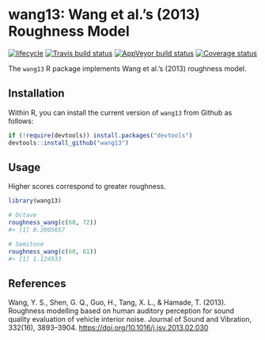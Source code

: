 
<!-- README.md is generated from README.Rmd. Please edit that file -->

# wang13: Wang et al.’s (2013) Roughness Model

[![lifecycle](https://img.shields.io/badge/lifecycle-maturing-blue.svg)](https://www.tidyverse.org/lifecycle/#maturing)
[![Travis build
status](https://travis-ci.org/pmcharrison/wang13.svg?branch=master)](https://travis-ci.org/pmcharrison/wang13)
[![AppVeyor build
status](https://ci.appveyor.com/api/projects/status/github/pmcharrison/wang13?branch=master&svg=true)](https://ci.appveyor.com/project/pmcharrison/wang13)
[![Coverage
status](https://coveralls.io/repos/github/pmcharrison/wang13/badge.svg)](https://coveralls.io/r/pmcharrison/wang13?branch=master)

The `wang13` R package implements Wang et al.’s (2013) roughness model.

## Installation

Within R, you can install the current version of `wang13` from Github as
follows:

``` r
if (!require(devtools)) install.packages("devtools")
devtools::install_github("wang13")
```

## Usage

Higher scores correspond to greater roughness.

``` r
library(wang13)

# Octave
roughness_wang(c(60, 72))
#> [1] 0.2005657

# Semitone
roughness_wang(c(60, 61))
#> [1] 1.124933
```

## References

Wang, Y. S., Shen, G. Q., Guo, H., Tang, X. L., & Hamade, T. (2013).
Roughness modelling based on human auditory perception for sound quality
evaluation of vehicle interior noise. Journal of Sound and Vibration,
332(16), 3893–3904. <https://doi.org/10.1016/j.jsv.2013.02.030>

